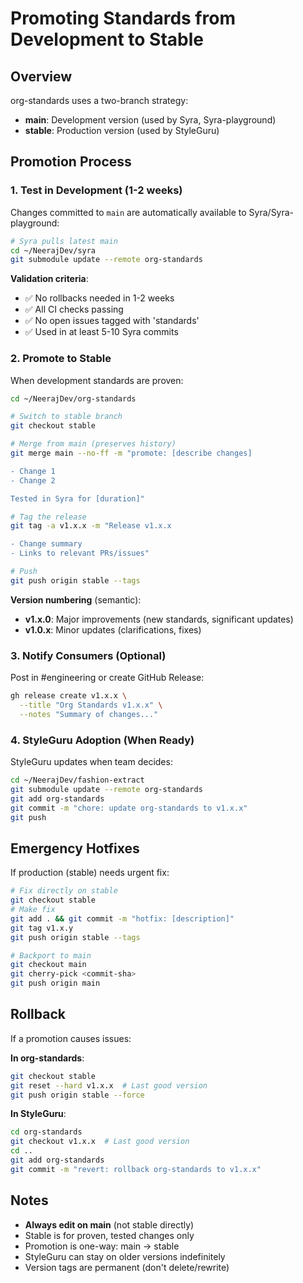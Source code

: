 # Promoting Standards from Development to Stable

## Overview

org-standards uses a two-branch strategy:
- **main**: Development version (used by Syra, Syra-playground)
- **stable**: Production version (used by StyleGuru)

## Promotion Process

### 1. Test in Development (1-2 weeks)

Changes committed to `main` are automatically available to Syra/Syra-playground:

```bash
# Syra pulls latest main
cd ~/NeerajDev/syra
git submodule update --remote org-standards
```

**Validation criteria**:
- ✅ No rollbacks needed in 1-2 weeks
- ✅ All CI checks passing
- ✅ No open issues tagged with 'standards'
- ✅ Used in at least 5-10 Syra commits

### 2. Promote to Stable

When development standards are proven:

```bash
cd ~/NeerajDev/org-standards

# Switch to stable branch
git checkout stable

# Merge from main (preserves history)
git merge main --no-ff -m "promote: [describe changes]

- Change 1
- Change 2

Tested in Syra for [duration]"

# Tag the release
git tag -a v1.x.x -m "Release v1.x.x

- Change summary
- Links to relevant PRs/issues"

# Push
git push origin stable --tags
```

**Version numbering** (semantic):
- **v1.x.0**: Major improvements (new standards, significant updates)
- **v1.0.x**: Minor updates (clarifications, fixes)

### 3. Notify Consumers (Optional)

Post in #engineering or create GitHub Release:
```bash
gh release create v1.x.x \
  --title "Org Standards v1.x.x" \
  --notes "Summary of changes..."
```

### 4. StyleGuru Adoption (When Ready)

StyleGuru updates when team decides:

```bash
cd ~/NeerajDev/fashion-extract
git submodule update --remote org-standards
git add org-standards
git commit -m "chore: update org-standards to v1.x.x"
git push
```

## Emergency Hotfixes

If production (stable) needs urgent fix:

```bash
# Fix directly on stable
git checkout stable
# Make fix
git add . && git commit -m "hotfix: [description]"
git tag v1.x.y
git push origin stable --tags

# Backport to main
git checkout main
git cherry-pick <commit-sha>
git push origin main
```

## Rollback

If a promotion causes issues:

**In org-standards**:
```bash
git checkout stable
git reset --hard v1.x.x  # Last good version
git push origin stable --force
```

**In StyleGuru**:
```bash
cd org-standards
git checkout v1.x.x  # Last good version
cd ..
git add org-standards
git commit -m "revert: rollback org-standards to v1.x.x"
```

## Notes

- **Always edit on main** (not stable directly)
- Stable is for proven, tested changes only
- Promotion is one-way: main → stable
- StyleGuru can stay on older versions indefinitely
- Version tags are permanent (don't delete/rewrite)
